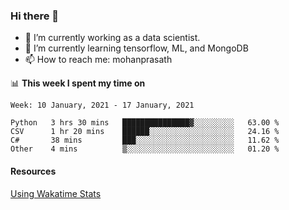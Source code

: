 ### Hi there 👋

- 🔭 I’m currently working as a data scientist.
- 🌱 I’m currently learning tensorflow, ML, and MongoDB
- 📫 How to reach me: mohanprasath

📊 **This week I spent my time on**
<!--START_SECTION:waka-->
```text
Week: 10 January, 2021 - 17 January, 2021

Python   3 hrs 30 mins   ███████████████▓░░░░░░░░░   63.00 % 
CSV      1 hr 20 mins    ██████░░░░░░░░░░░░░░░░░░░   24.16 % 
C#       38 mins         ███░░░░░░░░░░░░░░░░░░░░░░   11.62 % 
Other    4 mins          ▒░░░░░░░░░░░░░░░░░░░░░░░░   01.20 % 
```
<!--END_SECTION:waka-->

#### Resources
[Using Wakatime Stats](https://github.com/marketplace/actions/waka-readme)
